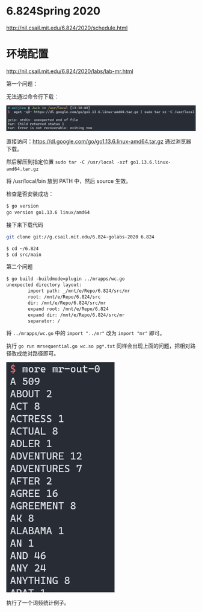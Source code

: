 # 6.824Spring 2020

http://nil.csail.mit.edu/6.824/2020/schedule.html

# 环境配置

http://nil.csail.mit.edu/6.824/2020/labs/lab-mr.html

第一个问题：

无法通过命令行下载：

![](image/2-lab0/1644730799365.png)

直接访问：https://dl.google.com/go/go1.13.6.linux-amd64.tar.gz 通过浏览器下载。

然后解压到指定位置 `sudo tar -C /usr/local -xzf go1.13.6.linux-amd64.tar.gz`

将 /usr/local/bin 放到 PATH 中，然后 source 生效。

检查是否安装成功：

```sh
$ go version
go version go1.13.6 linux/amd64
```

接下来下载代码

```sh
git clone git://g.csail.mit.edu/6.824-golabs-2020 6.824
```

```
$ cd ~/6.824
$ cd src/main
```

第二个问题

    $ go build -buildmode=plugin ../mrapps/wc.go
    unexpected directory layout:
            import path: _/mnt/e/Repo/6.824/src/mr
            root: /mnt/e/Repo/6.824/src
            dir: /mnt/e/Repo/6.824/src/mr
            expand root: /mnt/e/Repo/6.824
            expand dir: /mnt/e/Repo/6.824/src/mr
            separator: /

将 `../mrapps/wc.go` 中的 `import "../mr"` 改为 `import "mr"` 即可。

执行 `go run mrsequential.go wc.so pg*.txt` 同样会出现上面的问题，把相对路径改成绝对路径即可。

![](image/2-lab0/1644733007661.png)

执行了一个词频统计例子。

